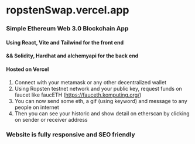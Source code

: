 # ropstenSwap.vercel.app

### Simple Ethereum Web 3.0 Blockchain App

#### Using React, Vite and Tailwind for the front end
#### && Solidity, Hardhat and alchemyapi for the back end

#### Hosted on Vercel



  1.  Connect with your metamask or any other decentralized wallet
  2.  Using Ropsten testnet network and your public key, request funds on faucet like faucETH (https://fauceth.komputing.org/)
  3.  You can now send some eth, a gif (using keyword) and message to any people on internet
  4.  Then you can see your historic and show detail on etherscan by clicking on sender or receiver address
  
  

### Website is fully responsive and SEO friendly

